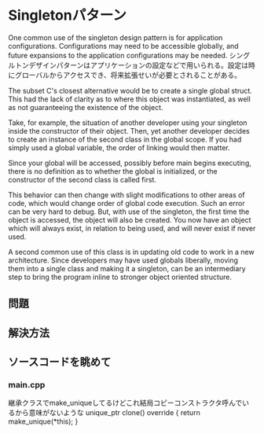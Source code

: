 # Singletonパターン
One common use of the singleton design pattern is for application configurations. 
Configurations may need to be accessible globally, and future expansions to the application configurations may be needed.
シングルトンデザインパターンはアプリケーションの設定などで用いられる。設定は時にグローバルからアクセスでき、将来拡張せいが必要とされることがある。

The subset C's closest alternative would be to create a single global struct. 
This had the lack of clarity as to where this object was instantiated, as well as not guaranteeing the existence of the object.

Take, for example, the situation of another developer using your singleton inside the constructor of their object.
Then, yet another developer decides to create an instance of the second class in the global scope.
If you had simply used a global variable, the order of linking would then matter.

Since your global will be accessed, possibly before main begins executing, 
there is no definition as to whether the global is initialized, or the constructor of the second class is called first. 

This behavior can then change with slight modifications to other areas of code, which would change order of global code execution. 
Such an error can be very hard to debug. But, with use of the singleton, the first time the object is accessed, the object will also be created.
You now have an object which will always exist, in relation to being used, and will never exist if never used.

A second common use of this class is in updating old code to work in a new architecture. 
Since developers may have used globals liberally, moving them into a single class and making it a singleton, 
can be an intermediary step to bring the program inline to stronger object oriented structure.


## 問題

## 解決方法



## ソースコードを眺めて

### main.cpp
継承クラスでmake_uniqueしてるけどこれ結局コピーコンストラクタ呼んでいるから意味がないような
unique_ptr<Record> clone() override { return make_unique<CarRecord>(*this); }
